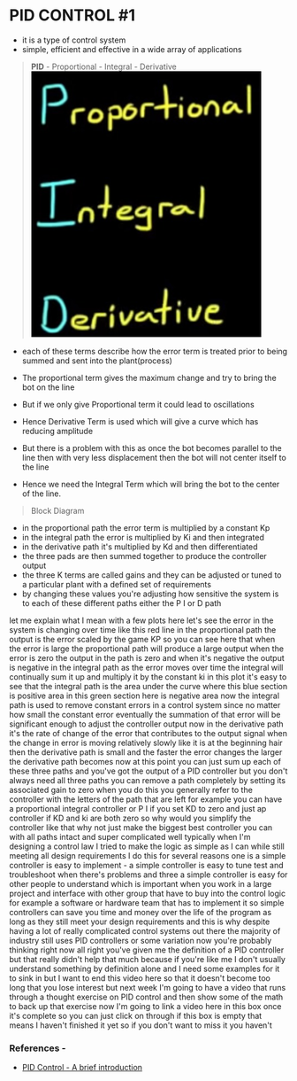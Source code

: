 # PID CONTROL #1

- it is a type of control system
- simple, efficient and effective in a wide array of applications

> **PID**
    - Proportional
    - Integral
    - Derivative
![](./References/1_1.jpeg)

- each of these terms describe how the error term is treated prior to being summed and sent into the plant(process)

- The proportional term gives the maximum change and try to bring the bot
on the line
- But if we only give Proportional term it could lead to oscillations
- Hence Derivative Term is used which will give a curve which has reducing amplitude
- But there is a problem with this as once the bot becomes parallel to the line then with very less displacement then the bot will not center itself to the line
- Hence we need the Integral Term which will bring the bot to the center of the line.


> Block Diagram
![]()

- in the proportional path the error term is multiplied by a constant Kp
- in the integral path the error is multiplied by Ki and then integrated
- in the derivative path it's multiplied by Kd and then differentiated
- the three pads are then summed together to produce the controller output
- the three K terms are called gains and they can be adjusted or tuned to a particular plant with a defined set of requirements
- by changing these values you're adjusting how sensitive the system is to each of these different paths either the P I or D path




 let me explain what I mean
with a few plots here
let's see the error in the system is
changing over time like this red line in
the proportional path the output is the
error scaled by the game KP so you can
see here that when the error is large
the proportional path will produce a
large output when the error is zero the
output in the path is zero and when it's
negative the output is negative in the
integral path as the error moves over
time the integral will continually sum
it up and multiply it by the constant ki
in this plot it's easy to see that the
integral path is the area under the
curve where this blue section is
positive area in this green section here
is negative area now the integral path
is used to remove constant errors in a
control system since no matter how small
the constant error eventually the
summation of that error will be
significant enough to adjust the
controller output now in the derivative
path it's the rate of change of the
error that contributes to the output
signal when the change in error is
moving relatively slowly like it is at
the beginning hair then the derivative
path is small and the faster the error
changes the larger the derivative path
becomes now at this point you can just
sum up each of these three paths and
you've got the output of a PID
controller but you don't always need all
three paths you can remove a path
completely by setting its associated
gain to zero when you do this you
generally refer to the controller with
the letters of the path that are left
for example you can have a proportional
integral controller or P I if you set KD
to zero and just ap controller if KD and
ki are both zero so why would you
simplify the controller like that
why not just make the biggest best
controller you can with all paths intact
and super complicated well typically
when I'm designing a control law I tried
to make the logic as simple as I can
while still meeting all design
requirements I do this for several
reasons one is a simple controller is
easy to implement - a simple controller
is easy to tune test and troubleshoot
when there's problems and three a simple
controller is easy for other people to
understand which is important when you
work in a large project and interface
with other group
that have to buy into the control logic
for example a software or hardware team
that has to implement it so simple
controllers can save you time and money
over the life of the program as long as
they still meet your design requirements
and this is why despite having a lot of
really complicated control systems out
there
the majority of industry still uses PID
controllers or some variation now you're
probably thinking right now all right
you've given me the definition of a PID
controller but that really didn't help
that much because if you're like me I
don't usually understand something by
definition alone and I need some
examples for it to sink in but I want to
end this video here so that it doesn't
become too long that you lose interest
but next week I'm going to have a video
that runs through a thought exercise on
PID control and then show some of the
math to back up that exercise now I'm
going to link a video here in this box
once it's complete so you can just click
on through if this box is empty that
means I haven't finished it yet so if
you don't want to miss it you haven't


### References -

- [PID Control - A brief introduction](https://www.youtube.com/watch?v=UR0hOmjaHp0&list=PLUMWjy5jgHK20UW0yM22HYEUTMJfla7Mb)